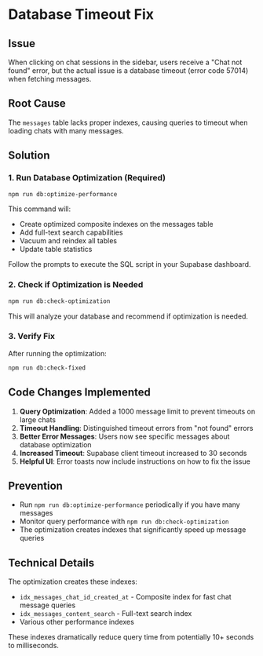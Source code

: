 # Database Timeout Fix

## Issue
When clicking on chat sessions in the sidebar, users receive a "Chat not found" error, but the actual issue is a database timeout (error code 57014) when fetching messages.

## Root Cause
The `messages` table lacks proper indexes, causing queries to timeout when loading chats with many messages.

## Solution

### 1. Run Database Optimization (Required)
```bash
npm run db:optimize-performance
```

This command will:
- Create optimized composite indexes on the messages table
- Add full-text search capabilities
- Vacuum and reindex all tables
- Update table statistics

Follow the prompts to execute the SQL script in your Supabase dashboard.

### 2. Check if Optimization is Needed
```bash
npm run db:check-optimization
```

This will analyze your database and recommend if optimization is needed.

### 3. Verify Fix
After running the optimization:
```bash
npm run db:check-fixed
```

## Code Changes Implemented

1. **Query Optimization**: Added a 1000 message limit to prevent timeouts on large chats
2. **Timeout Handling**: Distinguished timeout errors from "not found" errors
3. **Better Error Messages**: Users now see specific messages about database optimization
4. **Increased Timeout**: Supabase client timeout increased to 30 seconds
5. **Helpful UI**: Error toasts now include instructions on how to fix the issue

## Prevention
- Run `npm run db:optimize-performance` periodically if you have many messages
- Monitor query performance with `npm run db:check-optimization`
- The optimization creates indexes that significantly speed up message queries

## Technical Details
The optimization creates these indexes:
- `idx_messages_chat_id_created_at` - Composite index for fast chat message queries
- `idx_messages_content_search` - Full-text search index
- Various other performance indexes

These indexes dramatically reduce query time from potentially 10+ seconds to milliseconds.